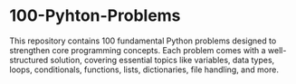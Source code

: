 # 100-Pyhton-Problems
This repository contains 100 fundamental Python problems designed to strengthen core programming concepts. Each problem comes with a well-structured solution, covering essential topics like variables, data types, loops, conditionals, functions, lists, dictionaries, file handling, and more. 
